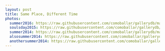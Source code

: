 ```yaml
---
layout: post
title: Same Place, Different Time
photos:
  summer2016: https://raw.githubusercontent.com/comoballar/gallerydb/main/sameplace/sameplace01.jpg
  soulsday2015: https://raw.githubusercontent.com/comoballar/gallerydb/main/sameplace/sameplace02.jpg
  summer2014: https://raw.githubusercontent.com/comoballar/gallerydb/main/sameplace/sameplace03.jpg
  alsosummer2014: https://raw.githubusercontent.com/comoballar/gallerydb/main/sameplace/sameplace04.jpg
  anothersummer2014: https://raw.githubusercontent.com/comoballar/gallerydb/main/sameplace/sameplace05.jpg
---
```

